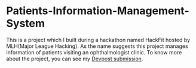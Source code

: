 # Patients-Information-Management-System
This is a project which I built during a hackathon named HackFit hosted by MLH(Major League Hacking). As the name suggests this project manages information of patients visiting an ophthalmologist clinic. To know more about the project, you can see my [Devpost submission](https://devpost.com/software/patients-information-management-system).
